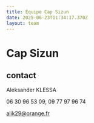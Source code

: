 ```yaml
---
title: Équipe Cap Sizun
date: 2025-06-23T11:34:17.370Z
layout: team
---
```


# Cap Sizun



## contact 

Aleksander KLESSA

06 30 96 53 09, 09 77 97 96 74

alik29@orange.fr

